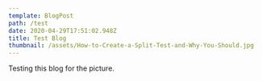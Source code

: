 ```yaml
---
template: BlogPost
path: /test
date: 2020-04-29T17:51:02.948Z
title: Test Blog
thumbnail: /assets/How-to-Create-a-Split-Test-and-Why-You-Should.jpg
---
```

Testing this blog for the picture.
